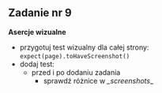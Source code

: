 <!-- _class: time15 -->

## Zadanie nr 9

**Asercje wizualne**

- przygotuj test wizualny dla całej strony: `expect(page).toHaveScreenshot()`
- dodaj test:
  - przed i po dodaniu zadania
	- sprawdź różnice w _\_screenshots__

